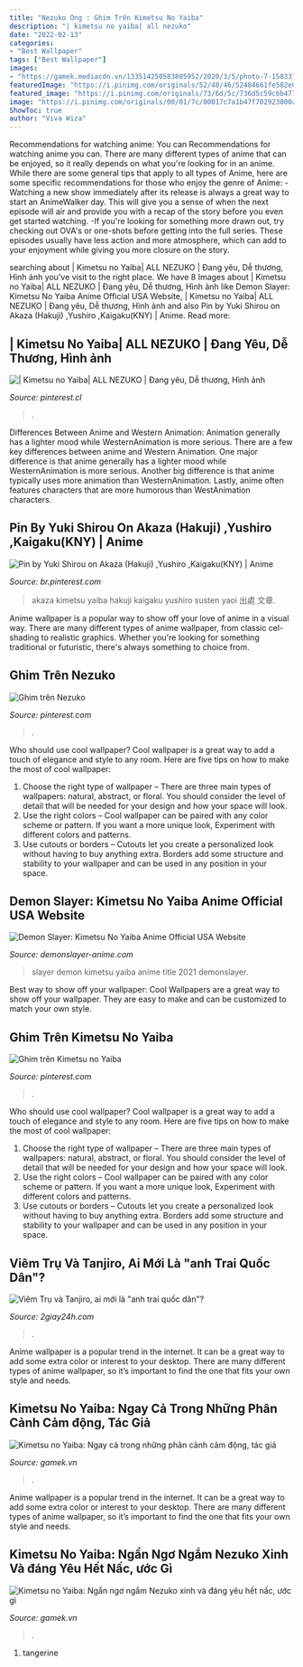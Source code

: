 ```yaml
---
title: "Nezuko Ong : Ghim Trên Kimetsu No Yaiba"
description: "| kimetsu no yaiba| all nezuko"
date: "2022-02-13"
categories:
- "Best Wallpaper"
tags: ["Best Wallpaper"]
images:
- "https://gamek.mediacdn.vn/133514250583805952/2020/3/5/photo-7-1583378919575392954056.jpg"
featuredImage: "https://i.pinimg.com/originals/52/48/46/52484661fe582e058325ea343324ec7a.jpg"
featured_image: "https://i.pinimg.com/originals/73/6d/5c/736d5c59c6b4777401218250e1bea47c.png"
image: "https://i.pinimg.com/originals/00/01/7c/00017c7a1b47f702923800a1ff0c0ba8.jpg"
ShowToc: true
author: "Viva Wiza"
---
```



Recommendations for watching anime: You can
Recommendations for watching anime you can. There are many different types of anime that can be enjoyed, so it really depends on what you're looking for in an anime. While there are some general tips that apply to all types of Anime, here are some specific recommendations for those who enjoy the genre of Anime: 
-Watching a new show immediately after its release is always a great way to start an AnimeWalker day. This will give you a sense of when the next episode will air and provide you with a recap of the story before you even get started watching. 
-If you're looking for something more drawn out, try checking out OVA's or one-shots before getting into the full series. These episodes usually have less action and more atmosphere, which can add to your enjoyment while giving you more closure on the story.

	

		
searching about | Kimetsu no Yaiba| ALL NEZUKO | Đang yêu, Dễ thương, Hình ảnh you've visit to the right place. We have 8 Images about | Kimetsu no Yaiba| ALL NEZUKO | Đang yêu, Dễ thương, Hình ảnh like Demon Slayer: Kimetsu No Yaiba Anime Official USA Website, | Kimetsu no Yaiba| ALL NEZUKO | Đang yêu, Dễ thương, Hình ảnh and also Pin by Yuki Shirou on Akaza (Hakuji) ,Yushiro ,Kaigaku(KNY) | Anime. Read more:
		
    
## | Kimetsu No Yaiba| ALL NEZUKO | Đang Yêu, Dễ Thương, Hình ảnh

<img loading=lazy src="https://i.pinimg.com/236x/0e/6e/b1/0e6eb108fa6154304ec186554f858501.jpg?nii=t" onerror="this.onerror=null;this.src='https://tse3.mm.bing.net/th?id=OIP.Sc_1f8vSRfT_VJGFv20togAAAA&amp;pid=15.1';" alt="| Kimetsu no Yaiba| ALL NEZUKO | Đang yêu, Dễ thương, Hình ảnh">

_Source: pinterest.cl_

>. 

	

Differences Between Anime and Western Animation: Animation generally has a lighter mood while WesternAnimation is more serious.
There are a few key differences between anime and Western Animation. One major difference is that anime generally has a lighter mood while WesternAnimation is more serious. Another big difference is that anime typically uses more animation than WesternAnimation. Lastly, anime often features characters that are more humorous than WestAnimation characters.

    
## Pin By Yuki Shirou On Akaza (Hakuji) ,Yushiro ,Kaigaku(KNY) | Anime

<img loading=lazy src="https://i.pinimg.com/originals/52/48/46/52484661fe582e058325ea343324ec7a.jpg" onerror="this.onerror=null;this.src='https://tse2.mm.bing.net/th?id=OIP.sbZCcCaV-Ebe4ykRXPWr5wHaKe&amp;pid=15.1';" alt="Pin by Yuki Shirou on Akaza (Hakuji) ,Yushiro ,Kaigaku(KNY) | Anime">

_Source: br.pinterest.com_

>akaza kimetsu yaiba hakuji kaigaku yushiro susten yaoi 出處 文章. 

	

Anime wallpaper is a popular way to show off your love of anime in a visual way. There are many different types of anime wallpaper, from classic cel-shading to realistic graphics. Whether you're looking for something traditional or futuristic, there's always something to choice from.

    
## Ghim Trên Nezuko

<img loading=lazy src="https://i.pinimg.com/originals/73/6d/5c/736d5c59c6b4777401218250e1bea47c.png" onerror="this.onerror=null;this.src='https://tse3.mm.bing.net/th?id=OIP.Ovi9_JBLacoMvPOA38GDRQHaHj&amp;pid=15.1';" alt="Ghim trên Nezuko">

_Source: pinterest.com_

>. 

	

Who should use cool wallpaper?
Cool wallpaper is a great way to add a touch of elegance and style to any room. Here are five tips on how to make the most of cool wallpaper: 
1) Choose the right type of wallpaper – There are three main types of wallpapers: natural, abstract, or floral. You should consider the level of detail that will be needed for your design and how your space will look. 
2) Use the right colors – Cool wallpaper can be paired with any color scheme or pattern. If you want a more unique look, Experiment with different colors and patterns. 
3) Use cutouts or borders – Cutouts let you create a personalized look without having to buy anything extra. Borders add some structure and stability to your wallpaper and can be used in any position in your space.

    
## Demon Slayer: Kimetsu No Yaiba Anime Official USA Website

<img loading=lazy src="https://demonslayer-anime.com/risshihen/assets/img/top/title_news.png" onerror="this.onerror=null;this.src='https://tse3.mm.bing.net/th?id=OIP.lqyFy_RihMM6AMcNsSZYoAAAAA&amp;pid=15.1';" alt="Demon Slayer: Kimetsu No Yaiba Anime Official USA Website">

_Source: demonslayer-anime.com_

>slayer demon kimetsu yaiba anime title 2021 demonslayer. 

	

Best way to show off your wallpaper:
Cool Wallpapers are a great way to show off your wallpaper. They are easy to make and can be customized to match your own style.

    
## Ghim Trên Kimetsu No Yaiba

<img loading=lazy src="https://i.pinimg.com/originals/00/01/7c/00017c7a1b47f702923800a1ff0c0ba8.jpg" onerror="this.onerror=null;this.src='https://tse1.mm.bing.net/th?id=OIP.InnxO21taoKcFWl55NMVuwHaKc&amp;pid=15.1';" alt="Ghim trên Kimetsu no Yaiba">

_Source: pinterest.com_

>. 

	

Who should use cool wallpaper?
Cool wallpaper is a great way to add a touch of elegance and style to any room. Here are five tips on how to make the most of cool wallpaper: 
1) Choose the right type of wallpaper – There are three main types of wallpapers: natural, abstract, or floral. You should consider the level of detail that will be needed for your design and how your space will look. 
2) Use the right colors – Cool wallpaper can be paired with any color scheme or pattern. If you want a more unique look, Experiment with different colors and patterns. 
3) Use cutouts or borders – Cutouts let you create a personalized look without having to buy anything extra. Borders add some structure and stability to your wallpaper and can be used in any position in your space.

    
## Viêm Trụ Và Tanjiro, Ai Mới Là &quot;anh Trai Quốc Dân&quot;?

<img loading=lazy src="https://gamek.mediacdn.vn/133514250583805952/2020/9/10/photo-1-1599710667413821442774.jpg" onerror="this.onerror=null;this.src='https://tse1.mm.bing.net/th?id=OIP.8-8fJzR-Sg0M4kyBX8cpQwHaEJ&amp;pid=15.1';" alt="Viêm Trụ và Tanjiro, ai mới là &quot;anh trai quốc dân&quot;?">

_Source: 2giay24h.com_

>. 

	

Anime wallpaper is a popular trend in the internet. It can be a great way to add some extra color or interest to your desktop. There are many different types of anime wallpaper, so it’s important to find the one that fits your own style and needs.

    
## Kimetsu No Yaiba: Ngay Cả Trong Những Phân Cảnh Cảm động, Tác Giả

<img loading=lazy src="https://gamek.mediacdn.vn/133514250583805952/2020/3/5/photo-7-1583378919575392954056.jpg" onerror="this.onerror=null;this.src='https://tse4.mm.bing.net/th?id=OIP.OvpNYEo5mjWvo7GH8xVINQHaFi&amp;pid=15.1';" alt="Kimetsu no Yaiba: Ngay cả trong những phân cảnh cảm động, tác giả">

_Source: gamek.vn_

>. 

	

Anime wallpaper is a popular trend in the internet. It can be a great way to add some extra color or interest to your desktop. There are many different types of anime wallpaper, so it’s important to find the one that fits your own style and needs.

    
## Kimetsu No Yaiba: Ngẩn Ngơ Ngắm Nezuko Xinh Và đáng Yêu Hết Nấc, ước Gì

<img loading=lazy src="https://gamek.mediacdn.vn/133514250583805952/2020/5/29/photo-1-1590729434277314240211.jpg" onerror="this.onerror=null;this.src='https://tse1.mm.bing.net/th?id=OIP.uE1TGYKvsx9wnvdsL3fDPQHaLF&amp;pid=15.1';" alt="Kimetsu no Yaiba: Ngẩn ngơ ngắm Nezuko xinh và đáng yêu hết nấc, ước gì">

_Source: gamek.vn_

>. 

	

1. tangerine 


